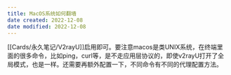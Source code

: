 ```yaml
---
title: MacOS系统如何翻墙
date created: 2022-12-08
date modified: 2022-12-08
---
```


[[Cards/永久笔记/V2rayU]]启用即可。要注意macos是类UNIX系统，在终端里面的很多命令，比如ping，curl等，是不走应用层协议的，即使v2rayU打开了全局模式，也是一样。还需要再额外配置一下，不同命令有不同的代理配置方法。
